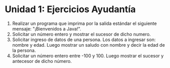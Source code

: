 # Unidad 1: Ejercicios Ayudantía
1. Realizar un programa que imprima por la salida estándar el siguiente mensaje: "¡Bienvenidos a Java!".
2. Solicitar un número entero y mostrar el sucesor de dicho numero.
3. Solicitar ingreso de datos de una persona. Los datos a ingresar son: nombre y edad. Luego mostrar un saludo con nombre y decir la edad de la persona.
4. Solicitar un número entero entre -100 y 100. Luego mostrar el sucesor y antecesor de dicho número.
